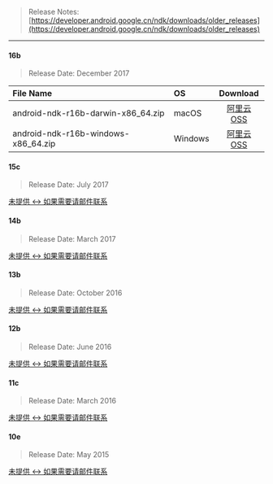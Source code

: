 > Release Notes: [https://developer.android.google.cn/ndk/downloads/older_releases](https://developer.android.google.cn/ndk/downloads/older_releases)

---

#### 16b

> Release Date: December 2017

| File Name |   OS    | Download |
| :-------- | :------ | :------: |
| android-ndk-r16b-darwin-x86_64.zip  |  macOS    | [阿里云 OSS](http://dl-mirrors.xiaosongfu.com/android/ndk/r16b/android-ndk-r16b-darwin-x86_64.zip) |
| android-ndk-r16b-windows-x86_64.zip |  Windows  | [阿里云 OSS](http://dl-mirrors.xiaosongfu.com/android/ndk/r16b/android-ndk-r16b-windows-x86_64.zip) |

#### 15c

> Release Date: July 2017

[未提供 <-> 如果需要请邮件联系]()

#### 14b

> Release Date: March 2017

[未提供 <-> 如果需要请邮件联系]()

#### 13b

> Release Date: October 2016

[未提供 <-> 如果需要请邮件联系]()

#### 12b

> Release Date: June 2016

[未提供 <-> 如果需要请邮件联系]()

#### 11c

> Release Date: March 2016

[未提供 <-> 如果需要请邮件联系]()

#### 10e

> Release Date: May 2015

[未提供 <-> 如果需要请邮件联系]()